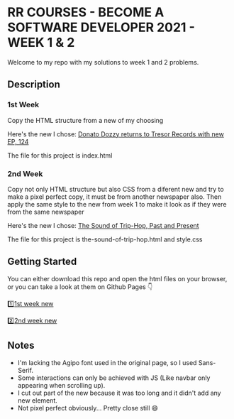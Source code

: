 # RR COURSES - BECOME A SOFTWARE DEVELOPER 2021 - WEEK 1 & 2
Welcome to my repo with my solutions to week 1 and 2 problems.
## Description
### 1st Week
Copy the HTML structure from a new of my choosing

Here's the new I chose: [Donato Dozzy returns to Tresor Records with new EP, 124](https://ra.co/news/76038)

The file for this project is index.html
### 2nd Week
Copy not only HTML structure but also CSS from a diferent new and try to make a pixel perfect copy, it must be from another newspaper also. Then apply the same style to the new from week 1 to make it look as if they were from the same newspaper

Here's the new I chose: [The Sound of Trip-Hop, Past and Present](https://daily.bandcamp.com/lists/modern-trip-hop-list)

The file for this project is the-sound-of-trip-hop.html and style.css
## Getting Started
You can either download this repo and open the html files on your browser, or you can take a look at them on Github Pages 👇

1️⃣[1st week new](https://nicomunoz909.github.io/BaSD-Problematica1/)

2️⃣[2nd week new](https://nicomunoz909.github.io/BaSD-Problematica1/the-sound-of-trip-hop.html)
## Notes
* I'm lacking the Agipo font used in the original page, so I used Sans-Serif.
* Some interactions can only be achieved with JS (Like navbar only appearing when scrolling up).
* I cut out part of the new because it was too long and it didn't add any new element.
* Not pixel perfect obviously... Pretty close still 😄
